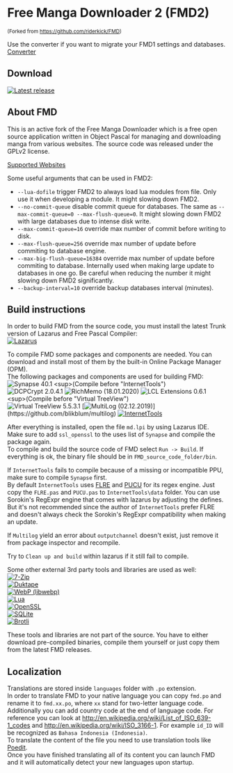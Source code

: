 # Free Manga Downloader 2 (FMD2)

<sup>(Forked from https://github.com/riderkick/FMD)</sup>

Use the converter if you want to migrate your FMD1 settings and databases.
[Converter](https://github.com/dazedcat19/FMD2/releases/tag/2.0.21.0)

## Download

[![Latest release](https://img.shields.io/github/release/dazedcat19/FMD2.svg)](https://github.com/dazedcat19/FMD2/releases/latest)

## About FMD

This is an active fork of the Free Manga Downloader which is a free open source application written in Object Pascal for managing and downloading manga from various websites. The source code was released under the GPLv2 license.  
  
  
[Supported Websites](https://github.com/fmd-project-team/FMD/wiki/Supported-Websites)  
  
Some useful arguments that can be used in FMD2:
- `--lua-dofile` trigger FMD2 to always load lua modules from file. Only use it when developing a module. It might slowing down FMD2.
- `--no-commit-queue` disable commit queue for databases. The same as `--max-commit-queue=0 --max-flush-queue=0`. It might slowing down FMD2 with large databases due to intense disk write.
- `--max-commit-queue=16` override max number of commit before writing to disk.
- `--max-flush-queue=256` override max number of update before commiting to database engine.
- `--max-big-flush-queue=16384` override max number of update before commiting to database. Internally used when making large update to databases in one go. Be careful when reducing the number it might slowing down FMD2 significantly.
- `--backup-interval=10` override backup databases interval (minutes).

## Build instructions

In order to build FMD from the source code, you must install the latest Trunk version of Lazarus and Free Pascal Compiler:  
[![Lazarus](https://img.shields.io/badge/Lazarus%20IDE-Blue.svg)](http://www.lazarus-ide.org/)  

To compile FMD some packages and components are needed. You can download and install most of them by the built-in Online Package Manager (OPM).  
The following packages and components are used for building FMD:  
![Synapse 40.1](https://img.shields.io/badge/Synapse-OPM%20(40.1)-Blue.svg) <sup>(Compile before "InternetTools")</sup>  
![DCPCrypt 2.0.4.1](https://img.shields.io/badge/DCPCrypt-OPM%20(2.0.4.1)-Blue.svg)  
![RichMemo (18.01.2020)](https://img.shields.io/badge/RichMemo-OPM%20(18.01.2020)-Blue.svg)  
![LCL Extensions 0.6.1](https://img.shields.io/badge/LCL%20Extensions-OPM%20(0.6.1)-Blue.svg) <sup>(Compile before "Virtual TreeView")</sup>  
![Virtual TreeView 5.5.3.1](https://img.shields.io/badge/Virtual%20TreeView-OPM%20(5.5.3.1)-Blue.svg)  
[![MultiLog (02.12.2019)](https://img.shields.io/badge/MultiLog-git%20master%20commit%20fd700fa5343c1b0e08063f88a1e6761036b10efc%20(02.12.2019)-Blue.svg)](https://github.com/blikblum/multilog)  
[![InternetTools](https://img.shields.io/badge/InternetTools-Blue.svg)](https://github.com/benibela/internettools)  
  
After everything is installed, open the file `md.lpi` by using Lazarus IDE.  
Make sure to add `ssl_openssl` to the uses list of `Synapse` and compile the package again.  
To compile and build the source code of FMD select `Run -> Build`. If everything is ok, the binary file should be in `FMD_source_code_folder/bin`.  
  
If `InternetTools` fails to compile because of a missing or incompatible PPU, make sure to compile `Synapse` first.  
By default `InternetTools` uses [FLRE](https://github.com/BeRo1985/flre) and [PUCU](https://github.com/BeRo1985/PUCU) for its regex engine. Just copy the `FLRE.pas` and `PUCU.pas` to `InternetTools\data` folder. You can use Sorokin's RegExpr engine that comes with lazarus by adjusting the defines. But it's not recommended since the author of `InternetTools` prefer FLRE and doesn't always check the Sorokin's RegExpr compatibility when making an update.

If `Multilog` yield an error about `outputchannel` doesn't exist, just remove it from package inspector and recompile.

Try to `Clean up and build` within lazarus if it still fail to compile.

Some other external 3rd party tools and libraries are used as well:  
[![7-Zip](https://img.shields.io/badge/7--Zip%20(Standalone)-19.00-Blue.svg)](https://www.7-zip.org)  
[![Duktape](https://img.shields.io/badge/Duktape-2.5.0-Blue.svg)](https://github.com/grijjy/DelphiDuktape)  
[![WebP (libwebp)](https://img.shields.io/badge/WebP%20(libwebp)-1.1.0-Blue.svg)](https://github.com/webmproject/libwebp/)  
[![Lua](https://img.shields.io/badge/Lua-5.4.0-Blue.svg)](http://www.lua.org/download)  
[![OpenSSL](https://img.shields.io/badge/OpenSSL-1.1.1g-Blue.svg)](https://www.openssl.org/)  
[![SQLite](https://img.shields.io/badge/SQLite-3.33.0-Blue.svg)](https://www.sqlite.org/)  
[![Brotli](https://img.shields.io/badge/Brotli.svg)](https://www.brotli.org/)  
  
These tools and libraries are not part of the source. You have to either download pre-compiled binaries, compile them yourself or just copy them from the latest FMD releases.  
  
## Localization

Translations are stored inside `languages` folder with `.po` extension.  
In order to translate FMD to your native language you can copy `fmd.po` and rename it to `fmd.xx.po`, where `xx` stand for two-letter language code.  
Additionally you can add country code at the end of language code. For reference you can look at http://en.wikipedia.org/wiki/List_of_ISO_639-1_codes and http://en.wikipedia.org/wiki/ISO_3166-1. For example `id_ID` will be recognized as `Bahasa Indonesia (Indonesia)`.  
To translate the content of the file you need to use translation tools like [Poedit](https://poedit.net).  
Once you have finished translating all of its content you can launch FMD and it will automatically detect your new languages upon startup.
